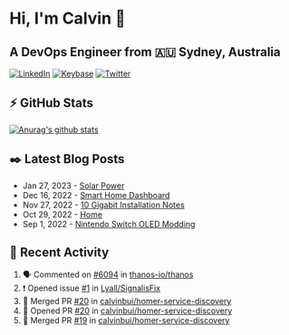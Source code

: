# Hi, I'm Calvin 🍭
## A DevOps Engineer from 🇦🇺 Sydney, Australia</h3>

[![LinkedIn](https://img.shields.io/badge/-c–bui-0077B5?style=flat-square&labelColor=0077B5&logo=LinkedIn&logoColor=white)](https://www.linkedin.com/in/c-bui/)
[![Keybase](https://img.shields.io/badge/-calvinbui-ff6f21?style=flat-square&labelColor=ff6f21&logo=Keybase&logoColor=white)](https://keybase.io/calvinbui)
[![Twitter](https://img.shields.io/badge/-ASAPCalvin-1DA1F2?style=flat-square&labelColor=1DA1F2&logo=Twitter&logoColor=white)](https://twitter.com/ASAPCalvin)

<!-- https://github.com/rishavanand/github-profilinator -->
## ⚡ GitHub Stats
[![Anurag's github stats](https://github-readme-stats.vercel.app/api?username=calvinbui&count_private=true&hide_title=true)](https://github.com/anuraghazra/github-readme-stats)

<!-- https://github.com/gautamkrishnar/blog-post-workflow -->
## ✒️ Latest Blog Posts

<!-- BLOG-POST-LIST:START -->
- Jan 27, 2023 - [Solar Power](https://calvin.me/solar-power)
- Dec 16, 2022 - [Smart Home Dashboard](https://calvin.me/smart-home-dashboard)
- Nov 27, 2022 - [10 Gigabit Installation Notes](https://calvin.me/10-gigabit-installation-notes)
- Oct 29, 2022 - [Home](https://calvin.me/home)
- Sep 1, 2022 - [Nintendo Switch OLED Modding](https://calvin.me/nintendo-switch-oled-modding)

<!-- BLOG-POST-LIST:END -->

## 🏃‍ Recent Activity

<!--START_SECTION:activity-->
1. 🗣 Commented on [#6094](https://github.com/thanos-io/thanos/issues/6094) in [thanos-io/thanos](https://github.com/thanos-io/thanos)
2. ❗️ Opened issue [#1](https://github.com/Lyall/SignalisFix/issues/1) in [Lyall/SignalisFix](https://github.com/Lyall/SignalisFix)
3. 🎉 Merged PR [#20](https://github.com/calvinbui/homer-service-discovery/pull/20) in [calvinbui/homer-service-discovery](https://github.com/calvinbui/homer-service-discovery)
4. 💪 Opened PR [#20](https://github.com/calvinbui/homer-service-discovery/pull/20) in [calvinbui/homer-service-discovery](https://github.com/calvinbui/homer-service-discovery)
5. 🎉 Merged PR [#19](https://github.com/calvinbui/homer-service-discovery/pull/19) in [calvinbui/homer-service-discovery](https://github.com/calvinbui/homer-service-discovery)
<!--END_SECTION:activity-->
